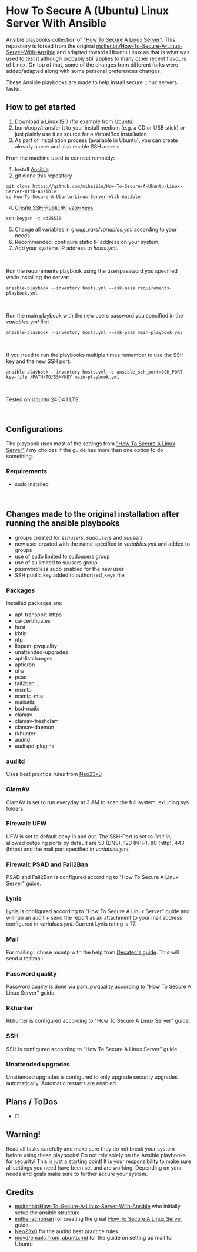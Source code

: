 # How To Secure A (Ubuntu) Linux Server With Ansible
Ansible playbooks collection of ["How To Secure A Linux Server"](https://github.com/imthenachoman/How-To-Secure-A-Linux-Server).
This repository is forked from the original [moltenbit/How-To-Secure-A-Linux-Server-With-Ansible](https://github.com/moltenbit/How-To-Secure-A-Linux-Server-With-Ansible) and adapted towards Ubuntu Linux as that is what was used to test it although probably still applies to many other recent flavours of Linux. On top of that, some of the changes from different forks were added/adapted along with some personal preferences changes. 

These Ansible playbooks are made to help install secure Linux servers faster.

## How to get started
1. Download a Linux ISO (for example from [Ubuntu](https://ubuntu.com/))
2. burn/copy/transfer it to your install medium (e.g. a CD or USB stick) or just plainly use it as source for a VirtualBox installation
3. As part of installation process (available in Ubuntu), you can create already a user and also enable SSH access

From the machine used to connect remotely:
1. Install [Ansible](https://docs.ansible.com/ansible/latest/installation_guide/intro_installation.html)
2. git clone this repository
  ```
  git clone https://github.com/mihaiile/How-To-Secure-A-Ubuntu-Linux-Server-With-Ansible
  cd How-To-Secure-A-Ubuntu-Linux-Server-With-Ansible
  ```
4. [Create SSH-Public/Private-Keys](https://github.com/imthenachoman/How-To-Secure-A-Linux-Server#ssh-publicprivate-keys)
  ```
  ssh-keygen -t ed25519
  ```

5. Change all variables in *group_vars/variables.yml* according to your needs.
7. Recommended: configure static IP address on your system.
8. Add your systems IP address to *hosts.yml*.

&nbsp;

Run the requirements playbook using the user/password you specified while installing the server:

    ansible-playbook --inventory hosts.yml --ask-pass requirements-playbook.yml

&nbsp;

Run the main playbook with the new users password you specified in the *variables.yml* file:

    ansible-playbook --inventory hosts.yml --ask-pass main-playbook.yml

&nbsp;

If you need to run the playbooks multiple times remember to use the SSH key and the new SSH port:

    ansible-playbook --inventory hosts.yml -e ansible_ssh_port=SSH_PORT --key-file /PATH/TO/SSH/KEY main-playbook.yml

&nbsp;

Tested on Ubuntu 24.04.1 LTS.

&nbsp;

## Configurations
The playbook uses most of the settings from ["How To Secure A Linux Server"](https://github.com/imthenachoman/How-To-Secure-A-Linux-Server) / my choices if the guide has more than one option to do something.

### Requirements
- sudo installed

&nbsp;

## Changes made to the original installation after running the ansible playbooks
- groups created for *sshusers*, *sudousers* and *suusers*
- new user created with the name specified in *variables.yml* and added to groups
- use of sudo limited to sudousers group
- use of su limited to suusers group
- passwordless sudo enabled for the new user
- SSH public key added to authorized_keys file

### Packages
Installed packages are:
- apt-transport-https
- ca-certificates
- host
- kbtin
- ntp
- libpam-pwquality
- unattended-upgrades
- apt-listchanges
- apticron
- ufw
- psad
- fail2ban
- msmtp
- msmtp-mta
- mailutils
- bsd-mailx
- clamav
- clamav-freshclam
- clamav-daemon
- rkhunter
- auditd
- audispd-plugins

### auditd
Uses best practice rules from [Neo23x0](https://github.com/Neo23x0) 

### ClamAV
ClamAV is set to run everyday at 3 AM to scan the full system, exluding sys folders.

### Firewall: UFW
UFW is set to default deny in and out. 
The SSH-Port is set to *limit in*, allowed outgoing ports by default are 53 (DNS), 123 (NTP), 80 (http), 443 (https) and the mail port specified in *variables.yml*.

### Firewall: PSAD and Fail2Ban
PSAD and Fail2Ban is configured according to "How To Secure A Linux Server" guide.

### Lynis
Lynis is configured according to "How To Secure A Linux Server" guide and will run an audit + send the report as an attachment to your mail address configured in *variables.yml*.
Current Lynis rating is 77.

### Mail
For mailing I chose msmtp with the help from [Decatec's guide](https://decatec.de/linux/linux-einfach-e-mails-versenden-mit-msmtp/). This will send a testmail.

### Password quality
Password quality is done via pam_pwquality according to "How To Secure A Linux Server" guide.

### Rkhunter
Rkhunter is configured according to "How To Secure A Linux Server" guide.

### SSH
SSH is configured according to "How To Secure A Linux Server" guide.

### Unattended upgrades
Unattended upgrades is configured to only upgrade security upgrades automatically. Automatic restarts are enabled.

## Plans / ToDos
- [ ] 

## Warning!
Read all tasks carefully and make sure they do not break your system before using these playbooks!
Do not rely solely on the Ansible playbooks for security! This is just a starting point!
It is your responsibility to make sure all settings you need have been set and are working.
Depending on your needs and goals make sure to further secure your system.

## Credits
- [moltenbit/How-To-Secure-A-Linux-Server-With-Ansible](https://github.com/moltenbit/How-To-Secure-A-Linux-Server-With-Ansible) who initially setup the ansible structure
- [imthenachoman](https://github.com/imthenachoman) for creating the great [How To Secure A Linux Server](https://github.com/imthenachoman/How-To-Secure-A-Linux-Server) guide
- [Neo23x0](https://github.com/Neo23x0) for the auditd best practice rules
- [movd/emails_from_ubuntu.md](https://gist.github.com/movd/7a9e3db63d076f85d16c7dcde62fe401) for the guide on setting up mail for Ubuntu

